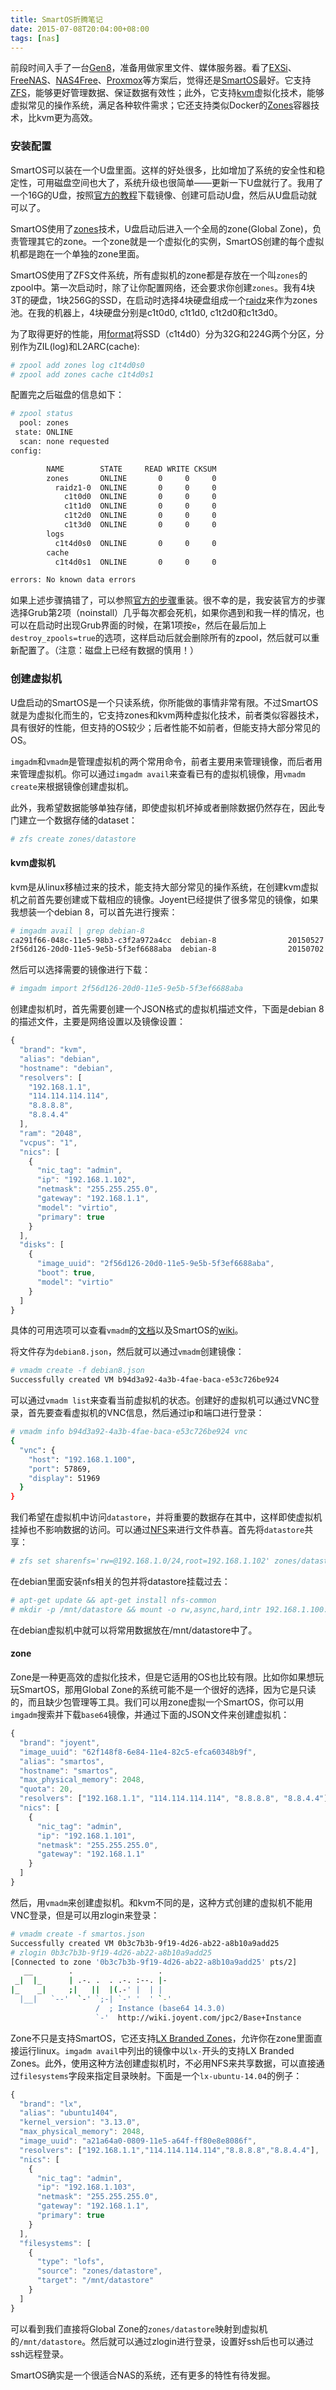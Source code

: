 ```yaml
---
title: SmartOS折腾笔记
date: 2015-07-08T20:04:00+08:00
tags: [nas]
---
```


前段时间入手了一台[Gen8](http://www8.hp.com/us/en/products/proliant-servers/product-detail.html?oid=5379860)，准备用做家里文件、媒体服务器。看了[EXSi](https://www.vmware.com/products/vsphere-hypervisor)、[FreeNAS](http://www.freenas.org)、[NAS4Free](http://www.nas4free.org)、[Proxmox](https://www.proxmox.com/en/)等方案后，觉得还是[SmartOS](https://smartos.org)最好。它支持[ZFS](https://en.wikipedia.org/wiki/ZFS)，能够更好管理数据、保证数据有效性；此外，它支持[kvm](https://en.wikipedia.org/wiki/Kernel-based_Virtual_Machine)虚拟化技术，能够虚拟常见的操作系统，满足各种软件需求；它还支持类似Docker的[Zones](https://en.wikipedia.org/wiki/Solaris_Containers#Branded_zones)容器技术，比kvm更为高效。

### 安装配置

SmartOS可以装在一个U盘里面。这样的好处很多，比如增加了系统的安全性和稳定性，可用磁盘空间也大了，系统升级也很简单——更新一下U盘就行了。我用了一个16G的U盘，按照[官方的教程](https://wiki.smartos.org/display/DOC/Creating+a+SmartOS+Bootable+USB+Key)下载镜像、创建可启动U盘，然后从U盘启动就可以了。

SmartOS使用了[zones](https://wiki.smartos.org/display/DOC/Zones)技术，U盘启动后进入一个全局的zone(Global Zone)，负责管理其它的zone。一个zone就是一个虚拟化的实例，SmartOS创建的每个虚拟机都是跑在一个单独的zone里面。

SmartOS使用了ZFS文件系统，所有虚拟机的zone都是存放在一个叫`zones`的zpool中。第一次启动时，除了让你配置网络，还会要求你创建`zones`。我有4块3T的硬盘，1块256G的SSD，在启动时选择4块硬盘组成一个[raidz](https://blogs.oracle.com/ahl/entry/what_is_raid_z)来作为zones池。在我的机器上，4块硬盘分别是c1t0d0, c1t1d0, c1t2d0和c1t3d0。

为了取得更好的性能，用[format](http://docs.oracle.com/cd/E23824_01/html/821-1459/disksprep-10.html)将SSD（c1t4d0）分为32G和224G两个分区，分别作为ZIL(log)和L2ARC(cache):


~~~ bash
# zpool add zones log c1t4d0s0
# zpool add zones cache c1t4d0s1
~~~~

配置完之后磁盘的信息如下：

~~~ bash
# zpool status
  pool: zones
 state: ONLINE
  scan: none requested
config:

        NAME        STATE     READ WRITE CKSUM
        zones       ONLINE       0     0     0
          raidz1-0  ONLINE       0     0     0
            c1t0d0  ONLINE       0     0     0
            c1t1d0  ONLINE       0     0     0
            c1t2d0  ONLINE       0     0     0
            c1t3d0  ONLINE       0     0     0
        logs
          c1t4d0s0  ONLINE       0     0     0
        cache
          c1t4d0s1  ONLINE       0     0     0

errors: No known data errors
~~~~

如果上述步骤搞错了，可以参照[官方的步骤](https://wiki.smartos.org/display/DOC/SmartOS+Clean+Re-install)重装。很不幸的是，我安装官方的步骤选择Grub第2项（noinstall）几乎每次都会死机，如果你遇到和我一样的情况，也可以在启动时出现Grub界面的时候，在第1项按`e`，然后在最后加上`destroy_zpools=true`的选项，这样启动后就会删除所有的zpool，然后就可以重新配置了。（注意：磁盘上已经有数据的慎用！）

### 创建虚拟机

U盘启动的SmartOS是一个只读系统，你所能做的事情非常有限。不过SmartOS就是为虚拟化而生的，它支持zones和kvm两种虚拟化技术，前者类似容器技术，具有很好的性能，但支持的OS较少；后者性能不如前者，但能支持大部分常见的OS。

`imgadm`和`vmadm`是管理虚拟机的两个常用命令，前者主要用来管理镜像，而后者用来管理虚拟机。你可以通过`imgadm avail`来查看已有的虚拟机镜像，用`vmadm create`来根据镜像创建虚拟机。

此外，我希望数据能够单独存储，即使虚拟机坏掉或者删除数据仍然存在，因此专门建立一个数据存储的dataset：

~~~ bash
# zfs create zones/datastore
~~~~

#### kvm虚拟机

kvm是从linux移植过来的技术，能支持大部分常见的操作系统，在创建kvm虚拟机之前首先要创建或下载相应的镜像。Joyent已经提供了很多常见的镜像，如果我想装一个debian 8，可以首先进行搜索：

~~~ bash
# imgadm avail | grep debian-8
ca291f66-048c-11e5-98b3-c3f2a972a4cc  debian-8                20150527    linux    2015-05-27T16:24:03Z
2f56d126-20d0-11e5-9e5b-5f3ef6688aba  debian-8                20150702    linux    2015-07-02T15:37:02Z
~~~~

然后可以选择需要的镜像进行下载：

~~~ bash
# imgadm import 2f56d126-20d0-11e5-9e5b-5f3ef6688aba
~~~~

创建虚拟机时，首先需要创建一个JSON格式的虚拟机描述文件，下面是debian 8的描述文件，主要是网络设置以及镜像设置：


~~~ javascript
{
  "brand": "kvm",
  "alias": "debian",
  "hostname": "debian",
  "resolvers": [
    "192.168.1.1",
    "114.114.114.114",
    "8.8.8.8",
    "8.8.4.4"
  ],
  "ram": "2048",
  "vcpus": "1",
  "nics": [
    {
      "nic_tag": "admin",
      "ip": "192.168.1.102",
      "netmask": "255.255.255.0",
      "gateway": "192.168.1.1",
      "model": "virtio",
      "primary": true
    }
  ],
  "disks": [
    {
      "image_uuid": "2f56d126-20d0-11e5-9e5b-5f3ef6688aba",
      "boot": true,
      "model": "virtio"
    }
  ]
}
~~~~

具体的可用选项可以查看`vmadm`的[文档](https://github.com/joyent/smartos-live/blob/master/src/vm/man/vmadm.1m.md)以及SmartOS的[wiki](https://wiki.smartos.org/display/DOC/How+to+create+a+KVM+VM+%28+Hypervisor+virtualized+machine+%29+in+SmartOS)。

将文件存为`debian8.json`，然后就可以通过`vmadm`创建镜像：

~~~ bash
# vmadm create -f debian8.json 
Successfully created VM b94d3a92-4a3b-4fae-baca-e53c726be924
~~~~

可以通过`vmadm list`来查看当前虚拟机的状态。创建好的虚拟机可以通过VNC登录，首先要查看虚拟机的VNC信息，然后通过ip和端口进行登录：

~~~ bash
# vmadm info b94d3a92-4a3b-4fae-baca-e53c726be924 vnc
{
  "vnc": {
    "host": "192.168.1.100",
    "port": 57869,
    "display": 51969
  }
}
~~~~

我们希望在虚拟机中访问`datastore`，并将重要的数据存在其中，这样即使虚拟机挂掉也不影响数据的访问。可以通过[NFS](https://wiki.smartos.org/display/DOC/Configuring+NFS+in+SmartOS)来进行文件恭喜。首先将`datastore`共享：

~~~ bash
# zfs set sharenfs='rw=@192.168.1.0/24,root=192.168.1.102' zones/datastore
~~~~

在debian里面安装nfs相关的包并将datastore挂载过去：

~~~ bash
# apt-get update && apt-get install nfs-common
# mkdir -p /mnt/datastore && mount -o rw,async,hard,intr 192.168.1.100:/zones/datastore /mnt/datastore
~~~~

在debian虚拟机中就可以将常用数据放在/mnt/datastore中了。


#### zone

Zone是一种更高效的虚拟化技术，但是它适用的OS也比较有限。比如你如果想玩玩SmartOS，那用Global Zone的系统可能不是一个很好的选择，因为它是只读的，而且缺少包管理等工具。我们可以用zone虚拟一个SmartOS，你可以用`imgadm`搜索并下载`base64`镜像，并通过下面的JSON文件来创建虚拟机：

~~~ javascript
{
  "brand": "joyent",
  "image_uuid": "62f148f8-6e84-11e4-82c5-efca60348b9f",
  "alias": "smartos",
  "hostname": "smartos",
  "max_physical_memory": 2048,
  "quota": 20,
  "resolvers": ["192.168.1.1", "114.114.114.114", "8.8.8.8", "8.8.4.4"],
  "nics": [
    {
      "nic_tag": "admin",
      "ip": "192.168.1.101",
      "netmask": "255.255.255.0",
      "gateway": "192.168.1.1"
    }
  ]
}
~~~~

然后，用`vmadm`来创建虚拟机。和kvm不同的是，这种方式创建的虚拟机不能用VNC登录，但是可以用zlogin来登录：

~~~ bash
# vmadm create -f smartos.json 
Successfully created VM 0b3c7b3b-9f19-4d26-ab22-a8b10a9add25
# zlogin 0b3c7b3b-9f19-4d26-ab22-a8b10a9add25 
[Connected to zone '0b3c7b3b-9f19-4d26-ab22-a8b10a9add25' pts/2]
   __        .                   .
 _|  |_      | .-. .  . .-. :--. |-
|_    _|     ;|   ||  |(.-' |  | |
  |__|   `--'  `-' `;-| `-' '  ' `-'
                   /  ; Instance (base64 14.3.0)
                   `-'  http://wiki.joyent.com/jpc2/Base+Instance
~~~~

Zone不只是支持SmartOS，它还支持[LX Branded Zones](https://wiki.smartos.org/display/DOC/LX+Branded+Zones)，允许你在zone里面直接运行linux。`imgadm avail`中列出的镜像中以`lx-`开头的支持LX Branded Zones。此外，使用这种方法创建虚拟机时，不必用NFS来共享数据，可以直接通过`filesystems`字段来指定目录映射。下面是一个`lx-ubuntu-14.04`的例子：

~~~ javascript
{
  "brand": "lx",
  "alias": "ubuntu1404",
  "kernel_version": "3.13.0",
  "max_physical_memory": 2048,
  "image_uuid": "a21a64a0-0809-11e5-a64f-ff80e8e8086f",
  "resolvers": ["192.168.1.1","114.114.114.114","8.8.8.8","8.8.4.4"],
  "nics": [
    {
      "nic_tag": "admin",
      "ip": "192.168.1.103",
      "netmask": "255.255.255.0",
      "gateway": "192.168.1.1",
      "primary": true
    }
  ],
  "filesystems": [
    {
      "type": "lofs",
      "source": "zones/datastore",
      "target": "/mnt/datastore"
    }
  ]
}
~~~~

可以看到我们直接将Global Zone的`zones/datastore`映射到虚拟机的`/mnt/datastore`。然后就可以通过zlogin进行登录，设置好ssh后也可以通过ssh远程登录。

SmartOS确实是一个很适合NAS的系统，还有更多的特性有待发掘。
